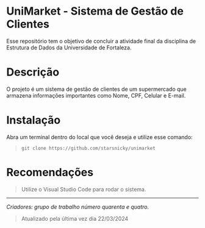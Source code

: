 # UniMarket - Sistema de Gestão de Clientes

Esse repositório tem o objetivo de concluir a atividade final da disciplina de
Estrutura de Dados da Universidade de Fortaleza.

# Descrição
O projeto é um sistema de gestão de clientes de um supermercado que armazena
informações importantes como Nome, CPF, Celular e E-mail.

# Instalação
Abra um terminal dentro do local que você deseja e utilize esse comando:
> ``git clone https://github.com/starsnicky/unimarket``

# Recomendações
> Utilize o Visual Studio Code para rodar o sistema. 

---

*Criadores: grupo de trabalho número quarenta e quatro.*

> Atualizado pela última vez dia 22/03/2024

